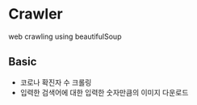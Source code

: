# Crawler
web crawling using beautifulSoup

## Basic
- 코로나 확진자 수 크롤링
- 입력한 검색어에 대한 입력한 숫자만큼의 이미지 다운로드 
